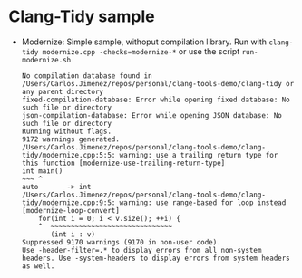 # Clang-Tidy sample

* Modernize: Simple sample, withoput compilation library. Run with `clang-tidy modernize.cpp -checks=modernize-*` or use the script `run-modernize.sh`

	```
	No compilation database found in /Users/Carlos.Jimenez/repos/personal/clang-tools-demo/clang-tidy or any parent directory
	fixed-compilation-database: Error while opening fixed database: No such file or directory
	json-compilation-database: Error while opening JSON database: No such file or directory
	Running without flags.
	9172 warnings generated.
	/Users/Carlos.Jimenez/repos/personal/clang-tools-demo/clang-tidy/modernize.cpp:5:5: warning: use a trailing return type for this function [modernize-use-trailing-return-type]
	int main()
	~~~ ^
	auto       -> int
	/Users/Carlos.Jimenez/repos/personal/clang-tools-demo/clang-tidy/modernize.cpp:9:5: warning: use range-based for loop instead [modernize-loop-convert]
	    for(int i = 0; i < v.size(); ++i) {
	    ^  ~~~~~~~~~~~~~~~~~~~~~~~~~~~~~~
	       (int i : v)
	Suppressed 9170 warnings (9170 in non-user code).
	Use -header-filter=.* to display errors from all non-system headers. Use -system-headers to display errors from system headers as well.
	```
	